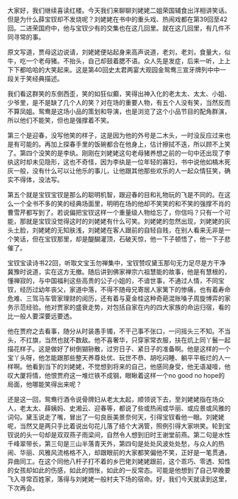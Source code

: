 
大家好，我们继续喜读红楼。今天我们来聊聊刘姥姥二姐荣国辅食出洋相讲笑话。但是为什么薛宝钗却不发烧呢？刘姥姥在书中的重头戏、热闹戏都在第39回至42回。二进荣国府中，他与宝钗少有的交集也在这几回里。就在这几回里，有几件不同寻常的事。

原文写道，贾母这边说请，刘姥姥便站起身来高声说道，老刘，老刘，食量大，似牛，吃一个老母猪。不抬头，自己却鼓着腮不语。众人先是发症，后来一听，上上下下都哈哈的大笑起来。这是第40回史太君两宴大观园金鸳鸯三宣牙牌列中中一段关于笑经典描述。

我们看这群笑的东倒西歪，笑的如狂似癫，笑得出神入化的老太太、太太、小姐、少爷里，是不是缺了几个人的笑？对在场的重要人物，有五个人没有笑，当然反而不算凤姐。鸳鸯是这场小品的策划和导演，也是浏览了这个小品节目的配角群演，所以他们不能笑，但也是强撑着不笑。

第三个是迎春，没写他笑的样子，这是因为他的外号是二木头，一时没反应过来也是有可能的。再加上探春手里的饭碗都合在他身上，估计擦拭不迭，所以顾不上笑了。第四个没笑的是李纨。刚刚在刘姥姥这句老母猪养想之前的一句中还出现了李纨这时却未见隐形，这也不奇怪，因为李纨是一位年轻的寡妇，书中说他如槁木死灰一般，没有什么可以让他乐的事儿，让他跟其他那些欢乐的人一起众情狂笑，确实不得体，没法写。

第五个就是宝钗宝钗是那么的聪明机智，跟迎春的目和礼物玩的飞是不同的。在这么一个全书不多的笑的经典场面里，明明在场的他却不笑笑的和不笑的强撑不肖的曹雪芹都写到了。若说偏把宝钗这样一个重量级人物给忘了，你信吗？只有一个可能，那就是宝钗没觉得这时的刘姥姥有什么可笑。刘姥姥的忽然出现，刘姥姥的灰头土脸，刘姥姥的无知肤浅，刘姥姥在客人跟前的自轻自贱，在别人看来无非是一个笑话，但在宝钗那里，却是醍醐灌顶，石破天惊，他一下子顿悟了，他一下子悲催了。

宝钗宝读诗书22回，听取文宝玉勿禅集中，宝钗赞叹黛玉那句无力足尽是方干净冀豫时说道，实在这方无撤。随后讲到佛家禅宗六祖慧能的故事，他是有慧根的，懂禅寂的，与中国福利这些高贵的公子小姐的，不谙世事，不通过人情，不同宝钗，经历过幼年丧父，家道中落，不得不随母兄寄居人家篱下的惨痛，也有着寿命危难、三驾马车管家理财的阅历，还有着与夏金桂这种奇葩混账嗓子周旋博弈的家务示范经验。他对贾家的盛衰走势，对包括自家在内的四大家族的命运归宿，看的比一般人要深要远要透。

他在贾府之去看事，随分从时装愚手镯，不干己事不张口，一问摇头三不知。不当头，不扛旗，当然也就不数敌。他不喜奢华，只穿家常衣服，扶在炕上同丫鬟一起描花样子。这是做好了树倒猢狲散，过穷日子、紧日子的准备啊。他是这样的一个宝丫头呀，他怎能跟那些整天养尊处优、玩世不恭、胡吃闷睡、躺平平板烂的人一样啊。他看到当下的刘姥姥，不觉想到将来的自己，他感同身受，他无语凝噎，他叹大厦将情，他恨贾府这一堆烂铁不成钢，眼瞅着这样一个no good no hope的局面，他哪能笑得出来呢？

还是这一回，鸳鸯行酒令说骨牌妇从老太太起，顺领说下去，至刘姥姥指在场众人，老太太、薛姨妈、史湘云、迎春等，都说了些或热闹或华丽、或应景或风雅的词句。黛玉说走了嘴，冒出了一句良辰美景奈何天，引得宝钗看他一眼。刘姥姥呢，当然又是两只手比着说出句花儿落了结个大涡管，照例引得大家哄笑。轮到宝钗说的头一句却是双双燕子雨梁间，自然令人想到旧时王谢堂前燕。第二句是水性千峰翠带长，第三句是三山半落青天外，第四句是处处风波处处愁，与众人的热闹、华丽、风雅风流格格不入，却跟眼前的大家都笑偏他不笑，正好是一笔贯通，异曲同工。在这个同他八杆子打不着的乡巴佬刘姥姥跟前，这个乖巧、零透、知性的女孩却如此的伤感，如此的惆怅，如此的一反常态。可能是他想到了自己早晚要飞入寻常百姓家，落得与刘姥姥一般村夫下场的宿命。好，我们今天就读到这里，下次再会。


